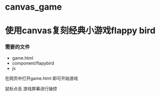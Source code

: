 # canvas_game

# 使用canvas复刻经典小游戏flappy bird   

### 需要的文件
  * game.html
  * component/flapybird
  * js  
  
在网页中打开game.html 即可开始游戏   

鼠标点击 游戏屏幕进行操控   

